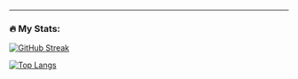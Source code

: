 ---

### :fire: My Stats:

[![GitHub Streak](http://github-readme-streak-stats.herokuapp.com?user=rntvilela&theme=dark&background=000000)](https://git.io/streak-stats)

[![Top Langs](https://github-readme-stats.vercel.app/api/top-langs/?username=rntvilela&layout=compact&theme=dark&show_icons=true&bg_color=000000)](https://github.com/anuraghazra/github-readme-stats)
